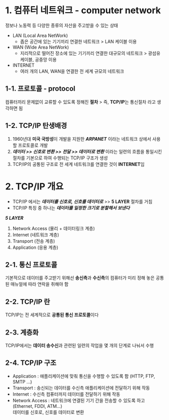 # 1. 컴퓨터 네트워크 - computer network
정보나 노동력 등 다양한 종류의 자산을 주고받을 수 있는 상태

- LAN (Local Area NetWork)
    + 좁은 공간에 있는 기기끼리 연결한 네트워크 > LAN 케이블 이용
- WAN (Wide Area NetWork)
    + 지리적으로 떨어진 장소에 있는 기기끼리 연결한 대규모의 네트워크 > 광섬유 케이블, 공중망 이용
- INTERNET
    + 여러 개의 LAN, WAN을 연결한 전 세계 규모의 네트워크

## 1-1. 프로토콜 - protocol
컴퓨터끼리 문제없이 교류할 수 있도록 정해진 **절차** > 즉, **TCP/IP**는 통신절차 라고 생각하면 됨

## 1-2. TCP/IP 탄생배경
1. 1960년대 **미국 국방성**이 개발을 지원한 ***ARPANET*** 이라는 네트워크 상에서 사용할 프로토콜로 개발  
2. ***데이터 >> 신호로 변환 >> 전달 >> 데이터로 변환*** 이라는 일련의 흐름을 통일시킨 절차를 기본으로 하여 수행되는 TCP/IP 구조가 생성  
3. TCP/IP의 공통된 구조로 전 세계 네트워크를 연결한 것이 **INTERNET**임  


# 2. TCP/IP 개요
- TCP/IP 에서는 ***데이터를 신호로, 신호를 데이터로*** >> **5 LAYER** 절차를 거침
- TCP/IP 특징 중 하나는 ***데이터를 일정한 크기로 분할해서 보낸다***

***5 LAYER***

1. Network Access (물리 + 데이터링크 계층)
2. Internet (네트워크 계층)
3. Transport (전송 계층)
4. Application (응용 계층)

## 2-1. 통신 프로토콜
기본적으로 데이터를 주고받기 위해선 **송신측**과 **수신측**의 컴퓨터가 미리 정해 놓은 공통된 매뉴얼에 따라 연락을 취해야 함

## 2-2. TCP/IP 란
TCP/IP는 전 세계적으로 **공통된 통신 프로토콜**이다

## 2-3. 계층화
TCP/IP에서는 **데이터 송수신**과 관련된 일련의 작업을 몇 개의 단계로 나눠서 수행

## 2-4. TCP/IP 구조
- Application : 애플리케이션에 맞춰 통신을 수행할 수 있도록 함 (HTTP, FTP, SMTP ...)
- Transport : 송신되는 데이터를 수신측 애플리케이션에 전달하기 위해 작동
- Internet : 수신측 컴퓨터까지 데이터를 전달하기 위해 작동
- Network Access : 네트워크에 연결된 기기 간을 전송할 수 있도록 하고(Ethernet, FDDI, ATM...)  
데이터를 신호로, 신호를 데이터로 변환
